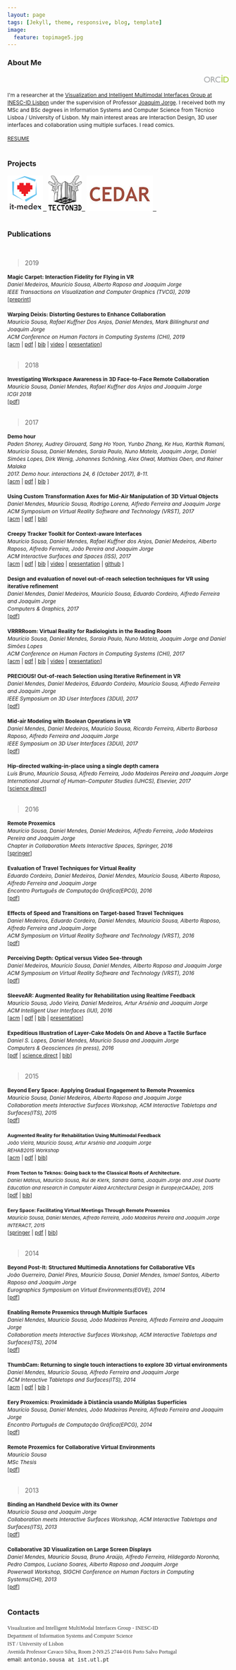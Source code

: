 ```yaml
---
layout: page
tags: [Jekyll, theme, responsive, blog, template]
image:
  feature: topimage5.jpg
---
```


<!--- veodesign.com --->




### <a name="aboutme"></a> About Me          


<div align="right "><a href="http://orcid.org/0000-0003-1438-2882" target="_blank"><img src="images/orcid.png" style="height:20px;"></a></div>

<span style="font-size:12px;">I'm a researcher at the <a target="_blank" href="http://lab-jlf.tecnico.ulisboa.pt">Visualization and Intelligent Multimodal Interfaces Group at INESC-ID Lisbon</a> under the supervision of Professor <a target="_blank" href="http://web.ist.utl.pt/jorgej/">Joaquim Jorge</a>. I received both my MSc and BSc degrees in Information Systems and Computer Science from T&eacute;cnico Lisboa / University of Lisbon. My main interest areas are Interaction Design, 3D user interfaces and collaboration using multiple surfaces. I read comics.</span>
<div align="left "><span style="font-size:12px;"><a target="_blank" href="http://web.ist.utl.pt/antonio.sousa/publications/mauriciosousa-resume-web.pdf">RESUME</a></span></div>



<div>&nbsp;</div>

### <a name="projects"></a> Projects

<div class="content">
<a href="http://it-medex.inesc-id.pt/" target="_blank"><img src="images/itmedex.png" style="height:80px;">&nbsp;&nbsp;</a>
<a href="http://tecton3d.ist.utl.pt/" target="_blank"><img src="images/tecton.png" style="height:80px;">&nbsp;&nbsp;</a>
<a href="http://sites.google.com/site/oilcedar/" target="_blank"><img src="images/cedar.jpg" style="height:80px;">&nbsp;&nbsp;</a>
</div>

<div>&nbsp;</div>

### <a name="publications"></a> Publications

<div>&nbsp;</div>

> 2019

<div><div><span style="font-size: 12px;"><strong>Magic Carpet: Interaction Fidelity for Flying in VR</strong></span></div>
<div><span style="font-size: 12px;"><em>Daniel Medeiros, Maurício Sousa, Alberto Raposo and Joaquim Jorge</em></span></div>
<div><span style="font-size: 12px;"><em>IEEE Transactions on Visualization and Computer Graphics (TVCG), 2019</em></span></div>
<div><span style="font-size: 12px;">
[<a target="_blank" href="http://web.ist.utl.pt/antonio.sousa/publications/08667739.pdf">preprint</a>]
</span></div></div>


<div>&nbsp;</div>



<div><div><span style="font-size: 12px;"><strong>Warping Deixis: Distorting Gestures to Enhance Collaboration</strong></span></div>
<div><span style="font-size: 12px;"><em>Maurício Sousa, Rafael Kuffner Dos Anjos, Daniel Mendes, Mark Billinghurst and Joaquim Jorge</em></span></div>
<div><span style="font-size: 12px;"><em>ACM Conference on Human Factors in Computing Systems (CHI), 2019</em></span></div>
<div><span style="font-size: 12px;">
[<a target="_blank" href="https://doi.org/10.1145/3290605.3300838">acm</a> | <a target="_blank" href="https://dl.acm.org/authorize?N672084">pdf</a> | <a target="_blank" href="http://web.ist.utl.pt/antonio.sousa/publications/3300838.bib">bib</a> | <a target="_blank" href="https://youtu.be/TGLCiQ2SZAY">video</a> | <a target="_blank" href="https://www.dropbox.com/s/up7hlsjdxo9x8z3/recording-sigchi5_20190508_075709.mp4?dl=0">presentation</a>]
</span></div></div>


<div>&nbsp;</div>



> 2018





<div><div><span style="font-size: 12px;"><strong>Investigating Workspace Awareness in 3D Face-to-Face Remote Collaboration</strong></span></div>
<div><span style="font-size: 12px;"><em>Maurício Sousa, Daniel Mendes, Rafael Kuffner dos Anjos and Joaquim Jorge</em></span></div>
<div><span style="font-size: 12px;"><em>ICGI 2018</em></span></div><div><span style="font-size: 12px;">
[<a target="_blank" href="http://web.ist.utl.pt/danielmendes/papers/2018/icgi_2018-190-191.pdf">pdf</a>]
  </span></div></div>

<div>&nbsp;</div>

> 2017


<div><div><span style="font-size: 12px;"><strong>Demo hour</strong></span></div>
<div><span style="font-size: 12px;"><em>Paden Shorey, Audrey Girouard, Sang Ho Yoon, Yunbo Zhang, Ke Huo, Karthik Ramani, Maurício Sousa, Daniel Mendes, Soraia Paulo, Nuno Matela, Joaquim Jorge, Daniel Simões Lopes, Dirk Wenig, Johannes Schöning, Alex Olwal, Mathias Oben, and Rainer Malaka</em></span></div>
<div><span style="font-size: 12px;"><em>2017. Demo hour. interactions 24, 6 (October 2017), 8-11.</em></span></div><div><span style="font-size: 12px;">
[<a target="_blank" href="https://doi.org/10.1145/3143318">acm</a> | <a target="_blank" href="http://web.ist.utl.pt/antonio.sousa/publications/p8-shorey.pdf">pdf</a> | <a target="_blank" href="http://web.ist.utl.pt/antonio.sousa/publications/p8-shorey.bib">bib</a> ]
  </span></div></div>

<div>&nbsp;</div>

<div><div><span style="font-size: 12px;"><strong>Using Custom Transformation Axes for Mid-Air Manipulation of 3D Virtual Objects</strong></span></div>
<div><span style="font-size: 12px;"><em>Daniel Mendes, Maurício Sousa, Rodrigo Lorena, Alfredo Ferreira and Joaquim Jorge</em></span></div>
<div><span style="font-size: 12px;"><em>ACM Symposium on Virtual Reality Software and Technology (VRST), 2017</em></span></div>
<div><span style="font-size: 12px;">[<a target="_blank" href="https://doi.org/10.1145/3139131.3139157">acm</a> 
  | <a target="_blank" href="http://web.ist.utl.pt/antonio.sousa/publications/27-0326-mendes.pdf">pdf</a>
  | <a target="_blank" href="http://web.ist.utl.pt/antonio.sousa/publications/27-0326-mendes.bib">bib</a>]
  </span></div></div>
  <div>&nbsp;</div>

<div><div><span style="font-size: 12px;"><strong>Creepy Tracker Toolkit for Context-aware Interfaces</strong></span></div>
<div><span style="font-size: 12px;"><em>Maurício Sousa, Daniel Mendes, Rafael Kuffner dos Anjos, Daniel Medeiros, Alberto Raposo, Alfredo Ferreira, João Pereira and Joaquim Jorge</em></span></div>
<div><span style="font-size: 12px;"><em>ACM Interactive Surfaces and Spaces (ISS), 2017</em></span></div>
<div><span style="font-size: 12px;">
[<a target="_blank" href="https://doi.org/10.1145/3132272.3134113">acm</a> | <a target="_blank" href="http://web.ist.utl.pt/antonio.sousa/publications/p191-sousa.pdf">pdf</a> | <a target="_blank" href="http://web.ist.utl.pt/antonio.sousa/publications/p191-sousa.bib">bib</a> | <a target="_blank" href="https://youtu.be/4F423Cv-lWE">video</a> | <a target="_blank" href="https://youtu.be/N77r8FGO-lw">presentation</a> | <a target="_blank" href="https://github.com/vimmi3D/CreepyTracker">github</a> ]
</span></div></div>


<div>&nbsp;</div>

<div><div><span style="font-size: 12px;"><strong>Design and evaluation of novel out-of-reach selection techniques for VR using iterative refinement</strong></span></div>
<div><span style="font-size: 12px;"><em>Daniel Mendes, Daniel Medeiros, Maurício Sousa, Eduardo Cordeiro, Alfredo Ferreira and Joaquim Jorge</em></span></div>
<div><span style="font-size: 12px;"><em>Computers & Graphics, 2017</em></span></div>
<div><span style="font-size: 12px;">[<a target="_blank" href="http://web.ist.utl.pt/antonio.sousa/publications/1-s2.0-S0097849317300778-main.pdf">pdf</a>]</span></div></div>

<div>&nbsp;</div>

<div><div><span style="font-size: 12px;"><strong>VRRRRoom: Virtual Reality for Radiologists in the Reading Room</strong></span></div>
<div><span style="font-size: 12px;"><em>Maurício Sousa, Daniel Mendes, Soraia Paulo, Nuno Matela, Joaquim Jorge and Daniel Simões Lopes</em></span></div>
<div><span style="font-size: 12px;"><em>ACM Conference on Human Factors in Computing Systems (CHI), 2017</em></span></div>
<div><span style="font-size: 12px;">
[<a target="_blank" href="https://doi.org/10.1145/3025453.3025566">acm</a> | <a target="_blank" href="http://web.ist.utl.pt/antonio.sousa/publications/p4057-sousa.pdf">pdf</a> | <a target="_blank" href="http://web.ist.utl.pt/antonio.sousa/publications/p4057-sousa.bib">bib</a> | <a target="_blank" href="https://youtu.be/7sFT-vO27XQ">video</a> | <a target="_blank" href="https://youtu.be/nBl6RPLRKcc">presentation</a>]
</span></div></div>




<div>&nbsp;</div>

<div><div><span style="font-size: 12px;"><strong>PRECIOUS! Out-of-reach Selection using Iterative Refinement in VR</strong></span></div>
<div><span style="font-size: 12px;"><em>Daniel Mendes, Daniel Medeiros, Eduardo Cordeiro, Maurício Sousa, Alfredo Ferreira and Joaquim Jorge</em></span></div>
<div><span style="font-size: 12px;"><em>IEEE Symposium on 3D User Interfaces (3DUI), 2017</em></span></div>
<div><span style="font-size: 12px;">[<a target="_blank" href="http://web.ist.utl.pt/antonio.sousa/publications/p237-mendes.pdf">pdf</a>]</span></div></div>


<div>&nbsp;</div>

<div><div><span style="font-size: 12px;"><strong>Mid-air Modeling with Boolean Operations in VR</strong></span></div>
<div><span style="font-size: 12px;"><em>Daniel Mendes, Daniel Medeiros, Maurício Sousa, Ricardo Ferreira, Alberto Barbosa Raposo, Alfredo Ferreira and Joaquim Jorge</em></span></div>
<div><span style="font-size: 12px;"><em> IEEE Symposium on 3D User Interfaces (3DUI), 2017</em></span></div>
<div><span style="font-size: 12px;">[<a target="_blank" href="http://web.ist.utl.pt/antonio.sousa/publications/p154-mendes.pdf">pdf</a>]</span></div></div>



<div>&nbsp;</div>

<div><div><span style="font-size: 12px;"><strong>Hip-directed walking-in-place using a single depth camera</strong></span></div>
<div><span style="font-size: 12px;"><em>Luís Bruno, Maurício Sousa, Alfredo Ferreira, João Madeiras Pereira and Joaquim Jorge</em></span></div>
<div><span style="font-size: 12px;"><em>International Journal of Human-Computer Studies (IJHCS), Elsevier, 2017</em></span></div>
<div><span style="font-size: 12px;">[<a target="_blank" href="http://dx.doi.org/10.1016/j.ijhcs.2017.03.006">science direct</a>]</span></div></div>

<div>&nbsp;</div>

> 2016

<div><div><span style="font-size: 12px;"><strong>Remote Proxemics</strong></span></div>
<div><span style="font-size: 12px;"><em>Maurício Sousa, Daniel Mendes, Daniel Medeiros, Alfredo Ferreira, João Madeiras Pereira and Joaquim Jorge</em></span></div>
<div><span style="font-size: 12px;"><em>Chapter in Collaboration Meets Interactive Spaces, Springer, 2016</em></span></div>
<div><span style="font-size: 12px;">[<a target="_blank" href="http://dx.doi.org/10.1007/978-3-319-45853-3_4">springer</a>]</span></div></div>

<div>&nbsp;</div>

<div><div><span style="font-size: 12px;"><strong>Evaluation of Travel Techniques for Virtual Reality</strong></span></div>
<div><span style="font-size: 12px;"><em>Eduardo Cordeiro, Daniel Medeiros, Daniel Mendes, Maurício Sousa, Alberto Raposo, Alfredo Ferreira and Joaquim Jorge</em></span></div>
<div><span style="font-size: 12px;"><em>Encontro Português de Computação Gráfica(EPCG), 2016</em></span></div>
<div><span style="font-size: 12px;">[<a target="_blank" href="http://web.ist.utl.pt/antonio.sousa/publications/CoordeiroEPCGI16.pdf">pdf</a>]</span></div></div>


<div>&nbsp;</div>

<div><div><span style="font-size: 12px;"><strong>Effects of Speed and Transitions on Target-based Travel Techniques</strong></span></div>
<div><span style="font-size: 12px;"><em>Daniel Medeiros, Eduardo Cordeiro, Daniel Mendes, Maurício Sousa, Alberto Raposo, Alfredo Ferreira and Joaquim Jorge</em></span></div>
<div><span style="font-size: 12px;"><em>ACM Symposium on Virtual Reality Software and Technology (VRST), 2016</em></span></div>
<div><span style="font-size: 12px;">[<a target="_blank" href="http://web.ist.utl.pt/antonio.sousa/publications/327-59-0228-medeiros.pdf">pdf</a>]</span></div></div>

<div>&nbsp;</div>

<div><div><span style="font-size: 12px;"><strong>Perceiving Depth: Optical versus Video See-through</strong></span></div>
<div><span style="font-size: 12px;"><em>Daniel Medeiros, Maurício Sousa, Daniel Mendes, Alberto Raposo and Joaquim Jorge</em></span></div>
<div><span style="font-size: 12px;"><em>ACM Symposium on Virtual Reality Software and Technology (VRST), 2016</em></span></div>
<div><span style="font-size: 12px;">[<a target="_blank" href="http://web.ist.utl.pt/antonio.sousa/publications/237-33-0191-medeiros.pdf">pdf</a>]</span></div></div>

<div>&nbsp;</div>

<div><div><span style="font-size: 12px;"><strong>SleeveAR: Augmented Reality for Rehabilitation using Realtime Feedback</strong></span></div>
<div><span style="font-size: 12px;"><em>Maurício Sousa, João Vieira, Daniel Medeiros, Artur Arsénio and Joaquim Jorge</em></span></div>
<div><span style="font-size: 12px;"><em>ACM Intelligent User Interfaces (IUI), 2016</em></span></div>
<div><span style="font-size: 12px;">[<a target="_blank" href="http://dl.acm.org/citation.cfm?id=2856773&CFID=589235121&CFTOKEN=67050946">acm</a> | <a target="_blank" href="http://web.ist.utl.pt/antonio.sousa/publications/iuifp0186-sousaATS.pdf">pdf</a> | <a target="_blank" href="http://web.ist.utl.pt/antonio.sousa/publications/iuifp0186-sousaATS.bib">bib</a> | <a target="_blank" href="https://youtu.be/66jV4I0Pal0">presentation</a>] </span></div></div>

<div>&nbsp;</div>

<div><div><span style="font-size: 12px;"><strong> Expeditious Illustration of Layer-Cake Models On and Above a Tactile Surface</strong></span></div>
<div><span style="font-size: 12px;"><em>Daniel S. Lopes, Daniel Mendes, Maurício Sousa and Joaquim Jorge</em></span></div>
<div><span style="font-size: 12px;"><em>Computers & Geosciences (in press), 2016</em></span></div>
<div><span style="font-size: 12px;">[<a target="_blank" href="http://web.ist.utl.pt/antonio.sousa/publications/1-s2.0-S0098300416300334-main.pdf">pdf</a> | <a target="_blank" href="http://www.sciencedirect.com/science/article/pii/S0098300416300334">science direct</a> | <a target="_blank" href="http://web.ist.utl.pt/antonio.sousa/publications/Lopes2016.bib">bib</a>]</span></div></div>

<div>&nbsp;</div>

> 2015

<div><div><span style="font-size: 12px;"><strong>Beyond Eery Space: Applying Gradual Engagement to Remote Proxemics</strong></span></div>
<div><span style="font-size: 12px;"><em>Maurício Sousa, Daniel Medeiros, Alberto Raposo and Joaquim Jorge</em></span></div>
<div><span style="font-size: 12px;"><em>Collaboration meets Interactive Surfaces Workshop, ACM Interactive Tabletops and Surfaces(ITS), 2015</em></span></div>
<div><span style="font-size: 12px;">[<a target="_blank" href="http://web.ist.utl.pt/antonio.sousa/publications/cmis2015-sousa.pdf">pdf</a>]</span></div></div>

<div>&nbsp;</div>

<div><span style="font-size:11px;"><strong>Augmented Reality for Rehabilitation Using Multimodal Feedback</strong></span></div>
<div><span style="font-size:11px;"><em>João Vieira, Maurício Sousa, Artur Arsénio and Joaquim Jorge</em></span></div>
<div><span style="font-size:11px;"><em>REHAB2015 Workshop</em></span></div>
<div><span style="font-size: 12px;">[<a target="_blank" href="http://dl.acm.org/citation.cfm?id=2838954&CFID=570073357&CFTOKEN=56549813">acm</a> | <a target="_blank" href="http://web.ist.utl.pt/antonio.sousa/publications/REAHB2015-SleeveAR.pdf">pdf</a> | <a target="_blank" href="http://web.ist.utl.pt/antonio.sousa/publications/REAHB2015-SleeveAR.bib">bib</a>]</span></div>

<div>&nbsp;</div>

<div><span style="font-size:11px;"><strong>From Tecton to Teknos: Going back to the Classical Roots of Architecture.</strong></span></div>
<div><span style="font-size:11px;"><em>Daniel Mateus, Maurício Sousa, Rui de Klerk, Sandra Gama, Joaquim Jorge and José Duarte</em></span></div>
<div><span style="font-size:11px;"><em>Education and research in Computer Aided Architectural Design in Europe(eCAADe), 2015</em></span></div>
<div><span style="font-size: 12px;">[<a target="_blank" href="http://web.ist.utl.pt/antonio.sousa/publications/ecaade2015_181.pdf">pdf</a> | <a target="_blank" href="http://web.ist.utl.pt/antonio.sousa/publications/ecaade2015_181.bib">bib</a>]</span></div>

<div>&nbsp;</div>

<div><span style="font-size:11px;"><strong>Eery Space: Facilitating Virtual Meetings Through Remote Proxemics</strong></span></div>
<div><span style="font-size:11px;"><em>Maurício Sousa, Daniel Mendes, Alfredo Ferreira, João Madeiras Pereira and Joaquim Jorge</em></span></div>
<div><span style="font-size:11px;"><em>INTERACT, 2015</em></span></div>
<div><span style="font-size: 12px;">[<a target="_blank" href="http://link.springer.com/chapter/10.1007/978-3-319-22698-9_43">springer</a> | <a target="_blank" href="http://web.ist.utl.pt/antonio.sousa/publications/92980043.pdf">pdf</a> | <a target="_blank" href="http://web.ist.utl.pt/antonio.sousa/publications/92980043.bib">bib</a>]</span></div>


<div>&nbsp;</div>

> 2014

<div><div><span style="font-size: 12px;"><strong>Beyond Post-It: Structured Multimedia Annotations for Collaborative VEs</strong></span></div>
<div><span style="font-size: 12px;"><em>João Guerreiro, Daniel Pires, Maurício Sousa, Daniel Mendes, Ismael Santos, Alberto Raposo and Joaquim Jorge</em></span></div>
<div><span style="font-size: 12px;"><em>Eurographics Symposium on Virtual Environments(EGVE), 2014</em></span></div>
<div><span style="font-size: 12px;">[<a target="_blank" href="http://web.ist.utl.pt/antonio.sousa/publications/ICAT-EGVE2014-Beyond.pdf">pdf</a>]</span></div></div>

<div>&nbsp;</div>

<div><div><span style="font-size: 12px;"><strong>Enabling Remote Proxemics through Multiple Surfaces</strong></span></div>
<div><span style="font-size: 12px;"><em>Daniel Mendes, Maurício Sousa, João Madeiras Pereira, Alfredo Ferreira and Joaquim Jorge</em></span></div>
<div><span style="font-size: 12px;"><em>Collaboration meets Interactive Surfaces Workshop, ACM Interactive Tabletops and Surfaces(ITS), 2014</em></span></div>
<div><span style="font-size: 12px;">[<a target="_blank" href="http://web.ist.utl.pt/antonio.sousa/publications/ITS2014-CmISWorkshop-Enabling.pdf">pdf</a>]</span></div></div>

<div>&nbsp;</div>

<div><div><span style="font-size: 12px;"><strong>ThumbCam: Returning to single touch interactions to explore 3D virtual environments</strong></span></div>
<div><span style="font-size: 12px;"><em>Daniel Mendes, Maurício Sousa, Alfredo Ferreira and Joaquim Jorge</em></span></div>
<div><span style="font-size: 12px;"><em>ACM Interactive Tabletops and Surfaces(ITS), 2014</em></span></div>
<div><span style="font-size: 12px;">[<a target="_blank" href="http://dl.acm.org/citation.cfm?id=2669554&CFID=570073357&CFTOKEN=56549813">acm</a> | <a target="_blank" href="http://web.ist.utl.pt/antonio.sousa/publications/IST2014-ThumbCam.pdf">pdf</a> | <a target="_blank" href="http://web.ist.utl.pt/antonio.sousa/publications/IST2014-ThumbCam.bib">bib</a> ]</span></div></div>

<div>&nbsp;</div>

<div><div><span style="font-size: 12px;"><strong>Eery Proxemics: Proximidade à Distância usando Múliplas Superfícies</strong></span></div>
<div><span style="font-size: 12px;"><em>Maurício Sousa, Daniel Mendes, João Madeiras Pereira, Alfredo Ferreira and Joaquim Jorge</em></span></div>
<div><span style="font-size: 12px;"><em>Encontro Português de Computação Gráfica(EPCG), 2014</em></span></div>
<div><span style="font-size: 12px;">[<a target="_blank" href="http://web.ist.utl.pt/antonio.sousa/publications/EPCG2014-Eery.pdf">pdf</a>]</span></div></div>

<div>&nbsp;</div>

<div><div><span style="font-size: 12px;"><strong>Remote Proxemics for Collaborative Virtual Environments</strong></span></div>
<div><span style="font-size: 12px;"><em>Maurício Sousa</em></span></div>
<div><span style="font-size: 12px;"><em>MSc Thesis</em></span></div>
<div><span style="font-size: 12px;">[<a target="_blank" href="http://web.ist.utl.pt/antonio.sousa/publications/MSc-mauriciosousa.pdf">pdf</a>]</span></div></div>

<div>&nbsp;</div>

> 2013

<div><div><span style="font-size: 12px;"><strong>Binding an Handheld Device with its Owner</strong></span></div>
<div><span style="font-size: 12px;"><em>Maurício Sousa and Joaquim Jorge</em></span></div>
<div><span style="font-size: 12px;"><em>Collaboration meets Interactive Surfaces Workshop, ACM Interactive Tabletops and Surfaces(ITS), 2013</em></span></div>
<div><span style="font-size: 12px;">[<a target="_blank" href="http://web.ist.utl.pt/antonio.sousa/publications/ITS2013-CmISWorkshop-Binding.pdf">pdf</a>]</span></div></div>

<div>&nbsp;</div>

<div><div><span style="font-size: 12px;"><strong>Collaborative 3D Visualization on Large Screen Displays</strong></span></div>
<div><span style="font-size: 12px;"><em>Daniel Mendes, Maurício Sousa, Bruno Araújo, Alfredo Ferreira, Hildegardo Noronha, Pedro Campos, Luciano Soares, Alberto Raposo and Joaquim Jorge</em></span></div>
<div><span style="font-size: 12px;"><em>Powerwall Workshop, SIGCHI Conference on Human Factors in Computing Systems(CHI), 2013</em></span></div>
<div><span style="font-size: 12px;">[<a target="_blank" href="http://web.ist.utl.pt/antonio.sousa/publications/CHI2013-PowerwallWorkshop-Collaboration.pdf">pdf</a>]</span></div></div>

<div>&nbsp;</div>


### <a name="contacts"></a> Contacts



<div>
<span style="font-size:12px;"><span style="color: rgb(51, 51, 50); font-family: 'PT Serif', serif; background-color: rgb(255, 255, 255);">Visualization and Intelligent MultiModal Interfaces Group - INESC-ID </span></span>
</div>
<div>
<span style="font-size:12px;"><span style="color: rgb(51, 51, 50); font-family: 'PT Serif', serif; background-color: rgb(255, 255, 255);">Department of Information Systems and Computer Science </span></span>
</div>
<div>
<span style="font-size:12px;"><span style="color: rgb(51, 51, 50); font-family: 'PT Serif', serif; background-color: rgb(255, 255, 255);">IST / University of Lisbon </span></span>
</div>
<div>
<span style="font-size:12px;"><span style="color: rgb(51, 51, 50); font-family: 'PT Serif', serif; background-color: rgb(255, 255, 255);">Avenida Professor Cavaco Silva, Room 2-N9.25 2744-016 Porto Salvo Portugal</span></span>
</div>
<div>
<span style="font-size:12px;">email: <span style="font-family:courier new,courier,monospace;">antonio.sousa at ist.utl.pt</span></span>
</div>
